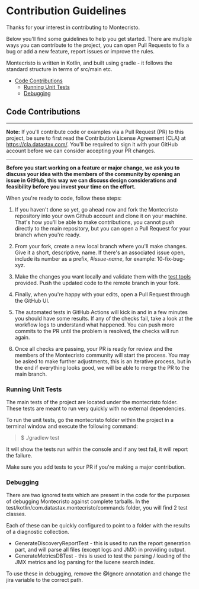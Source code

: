 # Contribution Guidelines

Thanks for your interest in contributing to Montecristo.

Below you'll find some guidelines to help you get started.
There are multiple ways you can contribute to the project, you can open Pull Requests
to fix a bug or add a new feature, report issues or improve the rules.

Montecristo is written in Kotlin, and built using gradle - it follows the standard structure in terms of src/main etc.

- [Code Contributions](#code-contributions)
    - [Running Unit Tests](#running-unit-tests)
    - [Debugging](#debugging)

## Code Contributions

---
**Note:** If you'll contribute code or examples via a Pull Request (PR) to this project, be sure to first read
the Contribution License Agreement (CLA) at https://cla.datastax.com/. You'll be required to sign it with your GitHub
account before we can consider accepting your PR changes.

---

**Before you start working on a feature or major change, we ask you to discuss your idea with the members
of the community by opening an issue in GitHub, this way we can discuss design considerations and
feasibility before you invest your time on the effort.**

When  you're ready to code, follow these steps:

1. If you haven't done so yet, go ahead now and fork the Montecristo repository into your own Github account and clone it
   on your machine. That's how you'll be able to make contributions, you cannot push directly to the main repository, but
   you can open a Pull Request for your branch when you're ready.


2. From your fork, create a new local branch where you'll make changes. Give it a short, descriptive, name.
   If there's an associated issue open, include its number as a prefix, *#issue-name*, for example: 10-fix-bug-xyz.


3. Make the changes you want locally and validate them with the [test tools](#running-unit-tests) provided. Push the
   updated code to the remote branch in your fork.


4. Finally, when you're happy with your edits, open a Pull Request through the GitHub UI.


5. The automated tests in GitHub Actions will kick in and in a few minutes you should
   have some results. If any of the checks fail, take a look at the workflow logs to understand
   what happened. You can push more commits to the PR until the problem is resolved, the checks will run again.


6. Once all checks are passing, your PR is ready for review and the members of the Montecristo community will
   start the process. You may be asked to make further adjustments, this is an iterative process, but
   in the end if everything looks good, we will be able to merge the PR to the main branch.

   
### Running Unit Tests

The main tests of the project are located under the montecristo folder. These tests are meant to run very quickly with no external dependencies.

To run the unit tests, go the montecristo folder within the project in a terminal window and execute the following command:

> $ ./gradlew test

It will show the tests run within the console and if any test fail, it will report the failure.

Make sure you add tests to your PR if you're making a major contribution.

### Debugging

There are two ignored tests which are present in the code for the purposes of debugging Montecristo against complete tarballs. In the test/kotlin/com.datastax.montecristo/commands folder, you will find 2 test classes.

Each of these can be quickly configured to point to a folder with the results of a diagnostic collection.
* GenerateDiscoveryReportTest - this is used to run the report generation part, and will parse all files (except logs and JMX) in providing output.
* GenerateMetricsDBTest - this is used to test the parsing / loading of the JMX metrics and log parsing for the lucene search index.
  
To use these in debugging, remove the @Ignore annotation and change the jira variable to the correct path.

